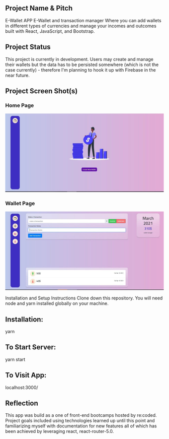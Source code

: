 ## Project Name & Pitch

E-Wallet APP
E-Wallet and transaction manager Where you can add wallets in different types of currencies and manage your incomes and outcomes built with React, JavaScript, and Bootstrap.


## Project Status

This project is currently in development. Users may create and manage their wallets but the data has to be persisted somewhere (which is not the case currently) - therefore I'm planning to hook it up with Firebase in the near future.

## Project Screen Shot(s)

### Home Page 

![Home page screen](./src/assests/homepage.jpg)


### Wallet Page 

![Wallet page screen](./src/assests/walletpage.jpg)


Installation and Setup Instructions
Clone down this repository. You will need node and yarn installed globally on your machine.

## Installation:

yarn

## To Start Server:

yarn start

## To Visit App:

localhost:3000/

## Reflection

This app was build as a one of front-end bootcamps hosted by re:coded. Project goals included using technologies learned up until this point and familiarizing myself with documentation for new features all of which has been achieved by leveraging react, react-router-5.0.